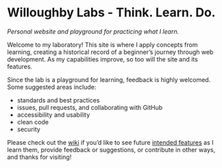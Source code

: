 # Willoughby Labs - Think. Learn. Do.
*Personal website and playground for practicing what I learn.*

Welcome to my laboratory! This site is where I apply concepts from learning, creating a historical record of a beginner’s journey through web development. As my capabilities improve, so too will the site and its features. 

Since the lab is a playground for learning, feedback is highly welcomed. Some suggested areas include:
- standards and best practices
- issues, pull requests, and collaborating with GitHub
- accessibility and usability
- clean code
- security

Please check out the [wiki](https://github.com/willoughbylabs/willoughby-labs/wiki) if you’d like to see future [intended features](https://github.com/willoughbylabs/willoughby-labs/wiki/Features----Learning) as I learn them, provide feedback or suggestions, or contribute in other ways, and thanks for visiting!
